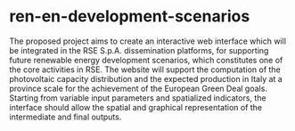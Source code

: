 # ren-en-development-scenarios
The proposed project aims to create an interactive web interface which will be integrated in the RSE S.p.A. dissemination platforms, for supporting future renewable energy development scenarios, which constitutes one of the core activities in RSE. The website will support the computation of the photovoltaic capacity distribution and the expected production in Italy at a province scale for the achievement of the European Green Deal goals. Starting from variable input parameters and spatialized indicators, the interface should allow the spatial and graphical representation of the intermediate and final outputs.
